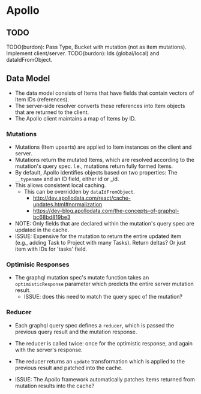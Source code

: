 # Apollo


## TODO

TODO(burdon): Pass Type, Bucket with mutation (not as item mutations). Implement client/server.
TODO(burdon): Ids (global/local) and dataIdFromObject.


## Data Model

- The data model consists of Items that have fields that contain vectors of Item IDs (references).
- The server-side resolver converts these references into Item objects that are returned to the client.
- The Apollo client maintains a map of Items by ID.


### Mutations

- Mutations (Item upserts) are applied to Item instances on the client and server.
- Mutations return the mutated Items, which are resolved according to the mutation's query spec. 
  I.e., mutations return fully formed Items.
- By default, Apollo identifies objects based on two properties: The `__typename` and an ID field, either id or _id.
- This allows consistent local caching. 
  - This can be overridden by `dataIdFromObject`.
    - http://dev.apollodata.com/react/cache-updates.html#normalization
    - https://dev-blog.apollodata.com/the-concepts-of-graphql-bc68bd819be3
- NOTE: Only fields that are declared within the mutation's query spec are updated in the cache.    
- ISSUE: Expensive for the mutation to return the entire updated item (e.g., adding Task to Project with many Tasks).
  Return deltas? Or just item with IDs for 'tasks' field.


### Optimisic Responses

- The graphql mutation spec's mutate function takes an `optimisticResponse` parameter which predicts the entire
  server mutation result.
  - ISSUE: does this need to match the query spec of the mutation?

  
### Reducer

- Each graphql query spec defines a `reducer`, which is passed the previous query result and the mutation response.
- The reducer is called twice: once for the optimistic response, and again with the server's response.
- The reducer returns an `update` transformation which is applied to the previous result and patched into the cache.

- ISSUE: The Apollo framework automatically patches Items returned from mutation results into the cache?
